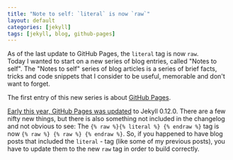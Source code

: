 ```yaml
---
title: "Note to self: `literal` is now `raw`"
layout: default
categories: [jekyll]
tags: [jekyll, blog, github-pages]
---
```

As of the last update to GitHub Pages, the `literal` tag is now `raw`.  
Today I wanted to start on a new series of blog entries, called "Notes to self". The "Notes to self" series of blog articles is a 
series of brief facts, tricks and code snippets that I consider to be useful, memorable and don't want to forget.

The first entry of this new series is about [GitHub Pages](http://pages.github.com). 


[Early this year, GitHub Pages was updated](https://github.com/blog/1366-github-pages-updated-to-jekyll-0-12-0) to Jekyll 0.12.0.
There are a few nifty new things, but there is also something not included in the changelog and not obvious to see:
The `{% raw %}{% literal %} {% endraw %}` tag is now `{% raw %} {% raw %} {% endraw %}`. So, if you happened to have blog posts
that included the `literal` - tag (like some of my previous posts), you have to update them to the new `raw` tag in order to
build correctly.
